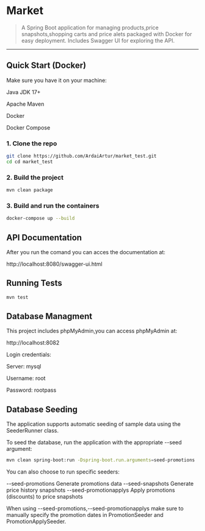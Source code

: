 # Market

> A Spring Boot application for managing products,price snapshots,shopping carts and price alets packaged with Docker for easy deployment. Includes Swagger UI for exploring the API.

---

## Quick Start (Docker)

Make sure you have it on your machine:

Java JDK 17+

Apache Maven

Docker

Docker Compose


### 1. Clone the repo

```bash
git clone https://github.com/ArdaiArtur/market_test.git
cd cd market_test
```

### 2. Build the project
```bash
mvn clean package
```

### 3. Build and run the containers
```bash
docker-compose up --build
```


## API Documentation

After you run the comand you can acces the documentation at:

http://localhost:8080/swagger-ui.html


## Running Tests

```bash
mvn test
```


## Database Managment

This project includes phpMyAdmin,you can access phpMyAdmin at:

http://localhost:8082

Login credentials:

Server: mysql

Username: root

Password: rootpass



## Database Seeding
The application supports automatic seeding of sample data using the SeederRunner class.

To seed the database, run the application with the appropriate --seed argument:

```bash
mvn clean spring-boot:run -Dspring-boot.run.arguments=seed-promotions
```
You can also choose to run specific seeders:

--seed-promotions	Generate promotions data
--seed-snapshots	Generate price history snapshots
--seed-promotionapplys	Apply promotions (discounts) to price snapshots

When using --seed-promotions,--seed-promotionapplys make sure to manually specify the promotion dates in PromotionSeeder and PromotionApplySeeder.

